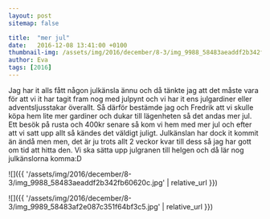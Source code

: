 ```yaml
---
layout: post
sitemap: false

title:  "mer jul"
date:   2016-12-08 13:41:00 +0100
thumbnail-img: /assets/img/2016/december/8-3/img_9988_58483aeaddf2b342fb60620c.jpg
author: Eva
tags: [2016]
---
```


Jag har it alls fått någon julkänsla ännu och då tänkte jag att det måste vara för att vi it har tagit fram nog med julpynt och vi har it ens julgardiner eller adventsljusstakar överallt. Så därför bestämde jag och Fredrik att vi skulle köpa hem lite mer gardiner och dukar till lägenheten så det andas mer jul. Ett besök på rusta och 400kr senare så kom vi hem med mer jul och efter att vi satt upp allt så kändes det väldigt juligt. Julkänslan har dock it kommit än ändå men men, det är ju trots allt 2 veckor kvar till dess så jag har gott om tid att hitta den. Vi ska sätta upp julgranen till helgen och då lär nog julkänslorna komma:D

![]({{ '/assets/img/2016/december/8-3/img_9988_58483aeaddf2b342fb60620c.jpg'  | relative_url }})

![]({{ '/assets/img/2016/december/8-3/img_9989_58483af2e087c351f64bf3c5.jpg'  | relative_url }})

